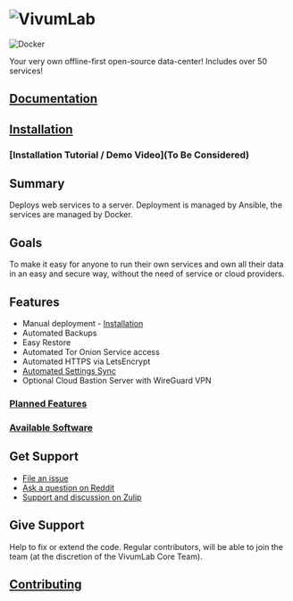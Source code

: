 # ![VivumLab](https://github.com/VivumLaboratory/VivumLab/raw/master/static/logo.png)

![Docker](https://github.com/VivumLaboratory/VivumLab/workflows/Docker/badge.svg?branch=master)

Your very own offline-first open-source data-center! Includes over 50 services!

## [Documentation](https://vivumlab.com/)

## [Installation](https://vivumlab.com/setup/installation/)

### [Installation Tutorial / Demo Video](To Be Considered)

## Summary

Deploys web services to a server. Deployment is managed by Ansible, the services are managed by Docker.

## Goals

To make it easy for anyone to run their own services and own all their data in an easy and secure way, without the need of service or cloud providers.

## Features

- Manual deployment - [Installation](https://vivumlab.com/setup/installation/#manual-set-up)
- Automated Backups
- Easy Restore
- Automated Tor Onion Service access
- Automated HTTPS via LetsEncrypt
- [Automated Settings Sync](https://vivumlab.com/setup/installation/#syncing-settings-via-git)
- Optional Cloud Bastion Server with WireGuard VPN

### [Planned Features](https://github.com/VivumLaboratory/VivumLab/labels/enhancement)

### [Available Software](https://vivumlab.com/#available-software)

## Get Support

- [File an issue](https://github.com/VivumLaboratory/VivumLab/issues/new)
- [Ask a question on Reddit](https://www.reddit.com/r/VivumLab/)
- [Support and discussion on Zulip](https://vivumlab.zulipchat.com/)

## Give Support

Help to fix or extend the code. Regular contributors, will be able to join the team (at the discretion of the VivumLab Core Team).

## [Contributing](https://vivumlab.com/development/contributing/)
